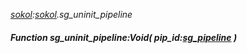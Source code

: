 _[sokol](../../modules/sokol/sokol-module.md):[sokol](../../modules/sokol/sokol-module.md).sg\_uninit\_pipeline_
##### Function sg\_uninit\_pipeline:Void( pip_id:[sg_pipeline](../../modules/sokol/sokol-sg_pipeline.md) )
